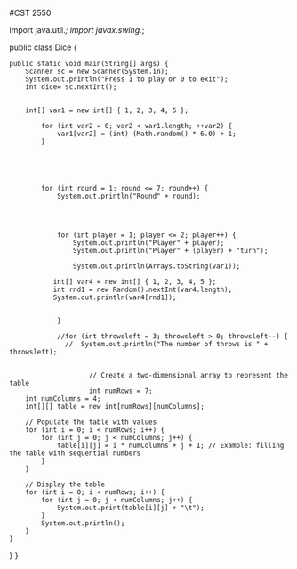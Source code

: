 #CST 2550



import java.util.*;
import javax.swing.*;


public class Dice {

    public static void main(String[] args) {
        Scanner sc = new Scanner(System.in);
        System.out.println("Press 1 to play or 0 to exit");
        int dice= sc.nextInt();

       
        int[] var1 = new int[] { 1, 2, 3, 4, 5 };
    
            for (int var2 = 0; var2 < var1.length; ++var2) {
                var1[var2] = (int) (Math.random() * 6.0) + 1;
            }
    
    
            
     
    
            for (int round = 1; round <= 7; round++) {
                System.out.println("Round" + round);
    
             

               
                for (int player = 1; player <= 2; player++) {
                    System.out.println("Player" + player);
                    System.out.println("Player" + (player) + "turn");
    
                    System.out.println(Arrays.toString(var1));
                    
               int[] var4 = new int[] { 1, 2, 3, 4, 5 };
               int rnd1 = new Random().nextInt(var4.length);
               System.out.println(var4[rnd1]);

    
                }
    
                //for (int throwsleft = 3; throwsleft > 0; throwsleft--) {
                  //  System.out.println("The number of throws is " + throwsleft);
    

                        // Create a two-dimensional array to represent the table
                        int numRows = 7;
        int numColumns = 4;
        int[][] table = new int[numRows][numColumns];

        // Populate the table with values
        for (int i = 0; i < numRows; i++) {
            for (int j = 0; j < numColumns; j++) {
                table[i][j] = i * numColumns + j + 1; // Example: filling the table with sequential numbers
            }
        }

        // Display the table
        for (int i = 0; i < numRows; i++) {
            for (int j = 0; j < numColumns; j++) {
                System.out.print(table[i][j] + "\t");
            }
            System.out.println();
        }
    }
}
                }




                    
    
    
                

                
    
                
    
           

        

            
            
        
    
    
    
    
